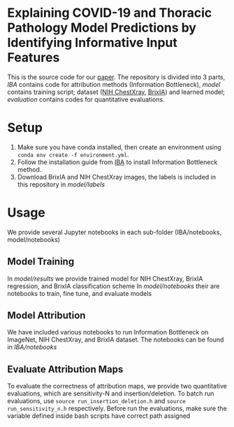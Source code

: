 # Explaining COVID-19 and Thoracic Pathology Model Predictions by Identifying Informative Input Features
This is the source code for our [paper](). The repository is divided into 3 parts, _IBA_ contains code for attribution methods (Information Bottleneck), _model_ contains training script; dataset ([NIH ChestXray](https://nihcc.app.box.com/v/ChestXray-NIHCC), [BrixIA](https://brixia.github.io/)) and learned model; _evaluation_ contains codes for quantitative evaluations.

# Setup
1. Make sure you have conda installed, then create an environment using
`conda env create -f environment.yml`.
2. Follow the installation guide from [IBA](https://github.com/BioroboticsLab/IBA-paper-code) to install Information Bottleneck method.
3. Download BrixIA and NIH ChestXray images, the labels is included in this repository in _model/labels_

# Usage
We provide several Jupyter notebooks in each sub-folder (IBA/notebooks, model/notebooks)
## Model Training
In  _model/results_ we provide trained model for NIH ChestXray, BrixIA regression, and BrixIA classification scheme
In _model/notebooks_ their are notebooks to train, fine tune, and evaluate models
## Model Attribution 
We have included various notebooks to run Information Bottleneck on ImageNet, NIH ChestXray, and BrixIA dataset. The notebooks can be found in _IBA/notebooks_
## Evaluate Attribution Maps
To evaluate the correctness of attribution maps, we provide two quantitative evaluations, which are sensitivity-N and insertion/deletion. To batch run evaluations, use `source run_insertion_deletion.h` and `source run_sensitivity_n.h` respectively. Before run the evaluations, make sure the variable defined inside bash scripts have correct path assigned

